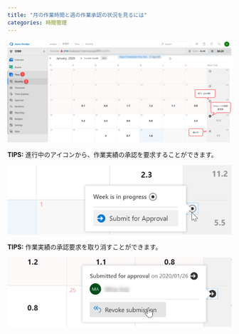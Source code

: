 ```yaml
---
title: "月の作業時間と週の作業承認の状況を見るには"
categories: 時間管理
---
```


![](../assets/images/2020-02-11-15-39-44.png)

**TIPS:** 進行中のアイコンから、作業実績の承認を要求することができます。

![](../assets/images/2020-02-11-15-39-56.png)

**TIPS:** 作業実績の承認要求を取り消すことができます。

![](../assets/images/2020-02-11-15-40-07.png)
